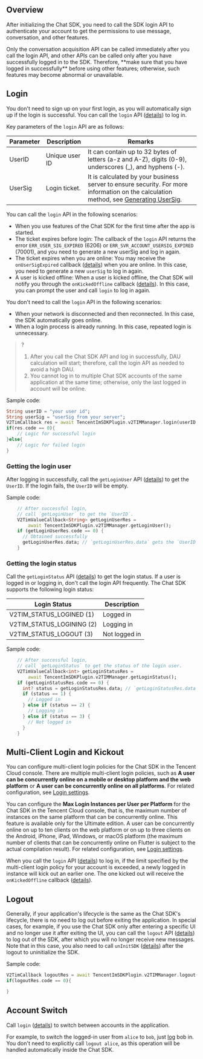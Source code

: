 ## Overview
After initializing the Chat SDK, you need to call the SDK login API to authenticate your account to get the permissions to use message, conversation, and other features.

<dx-alert infotype="notice" title="">
Only the conversation acquisition API can be called immediately after you call the login API, and other APIs can be called only after you have successfully logged in to the SDK. Therefore, **make sure that you have logged in successfully** before using other features; otherwise, such features may become abnormal or unavailable.
</dx-alert>


## Login
You don't need to sign up on your first login, as you will automatically sign up if the login is successful.
You can call the `login` API ([details](https://comm.qq.com/im/doc/flutter/zh/SDKAPI/Api/V2TIMManager/login.html)) to log in.

Key parameters of the `login` API are as follows:

| Parameter | Description | Remarks |
| ------- | ---------------- | ----------------------------------------------------------------------------------------------------------------------------- |
| UserID | Unique user ID | It can contain up to 32 bytes of letters (a-z and A-Z), digits (0-9), underscores (_), and hyphens (-). |
| UserSig | Login ticket.         | It is calculated by your business server to ensure security. For more information on the calculation method, see [Generating UserSig](https://intl.cloud.tencent.com/document/product/1047/34385). |

You can call the `login` API in the following scenarios:
* When you use features of the Chat SDK for the first time after the app is started.
* The ticket expires before login: The callback of the `login` API returns the error `ERR_USER_SIG_EXPIRED` (6206) or `ERR_SVR_ACCOUNT_USERSIG_EXPIRED` (70001), and you need to generate a new userSig and log in again.
* The ticket expires when you are online: You may receive the `onUserSigExpired` callback ([details](https://comm.qq.com/im/doc/flutter/en/SDKAPI/Class/Listener/V2TimSDKListener.html?h=onUserSigExpired)) when you are online. In this case, you need to generate a new `userSig` to log in again.
* A user is kicked offline: When a user is kicked offline, the Chat SDK will notify you through the `onKickedOffline` callback ([details](https://comm.qq.com/im/doc/flutter/en/SDKAPI/Class/Listener/V2TimSDKListener.html?h=onKickedOffline)). In this case, you can prompt the user and call `login` to log in again.

You don't need to call the `login` API in the following scenarios:
* When your network is disconnected and then reconnected. In this case, the SDK automatically goes online.
* When a login process is already running. In this case, repeated login is unnecessary.

>?
>1. After you call the Chat SDK API and log in successfully, DAU calculation will start; therefore, call the login API as needed to avoid a high DAU.
> 2. You cannot log in to multiple Chat SDK accounts of the same application at the same time; otherwise, only the last logged in account will be online.

Sample code:[](id:login_code)


```dart
String userID = "your user id";
String userSig = "userSig from your server";
V2TimCallback res = await TencentImSDKPlugin.v2TIMManager.login(userID: userID, userSig: userSig);
if(res.code == 0){
	// Logic for successful login
}else{
 	// Logic for failed login
}
```


### Getting the login user

After logging in successfully, call the `getLoginUser` API ([details](https://comm.qq.com/im/doc/flutter/en/SDKAPI/Api/V2TIMManager/getLoginUser.html)) to get the `UserID`.
If the login fails, the `UserID` will be empty.

Sample code:


```dart
    // After successful login,
    // call `getLoginUser` to get the `UserID`.
    V2TimValueCallback<String> getLoginUserRes =
        await TencentImSDKPlugin.v2TIMManager.getLoginUser();
    if (getLoginUserRes.code == 0) {
      // Obtained successfully
      getLoginUserRes.data; // `getLoginUserRes.data` gets the `UserID` of the login user
    }
```



### Getting the login status

Call the `getLoginStatus` API ([details](https://comm.qq.com/im/doc/flutter/en/SDKAPI/Api/V2TIMManager/getLoginStatus.html)) to get the login status. If a user is logged in or logging in, don't call the login API frequently. The Chat SDK supports the following login status:

| Login Status | Description |
| ------------------------- | ------ |
| V2TIM_STATUS_LOGINED (1)  | Logged in |
| V2TIM_STATUS_LOGINING (2) | Logging in |
| V2TIM_STATUS_LOGOUT (3)   | Not logged in |

Sample code:


```dart
    // After successful login,
    // call `getLoginStatus` to get the status of the login user.
    V2TimValueCallback<int> getLoginStatusRes =
        await TencentImSDKPlugin.v2TIMManager.getLoginStatus();
    if (getLoginStatusRes.code == 0) {
      int? status = getLoginStatusRes.data; // `getLoginStatusRes.data` gets the user's login status value.
      if (status == 1) {
        // Logged in
      } else if (status == 2) {
        // Logging in
      } else if (status == 3) {
        // Not logged in
      }
    }
```



## Multi-Client Login and Kickout
You can configure multi-client login policies for the Chat SDK in the Tencent Cloud console.
There are multiple multi-client login policies, such as **A user can be concurrently online on a mobile or desktop platform and the web platform** or **A user can be concurrently online on all platforms**.
For related configuration, see [Login settings](https://intl.cloud.tencent.com/document/product/1047/34419).

You can configure the **Max Login Instances per User per Platform** for the Chat SDK in the Tencent Cloud console, that is, the maximum number of instances on the same platform that can be concurrently online.
This feature is available only for the Ultimate edition. A user can be concurrently online on up to ten clients on the web platform or on up to three clients on the Android, iPhone, iPad, Windows, or macOS platform (the maximum number of clients that can be concurrently online on Flutter is subject to the actual compilation result).
For related configuration, see [Login settings](https://intl.cloud.tencent.com/document/product/1047/34419).

When you call the `login` API ([details](https://comm.qq.com/im/doc/flutter/en/SDKAPI/Api/V2TIMManager/login.html)) to log in, if the limit specified by the multi-client login policy for your account is exceeded, a newly logged in instance will kick out an earlier one.
The one kicked out will receive the `onKickedOffline` callback ([details](https://comm.qq.com/im/doc/flutter/en/SDKAPI/Class/Listener/V2TimSDKListener.html?h=onKickedOffline)).


## Logout
Generally, if your application's lifecycle is the same as the Chat SDK's lifecycle, there is no need to log out before exiting the application.
In special cases, for example, if you use the Chat SDK only after entering a specific UI and no longer use it after exiting the UI, you can call the `logout` API ([details](https://comm.qq.com/im/doc/flutter/en/SDKAPI/Api/V2TIMManager/logout.html)) to log out of the SDK, after which you will no longer receive new messages. Note that in this case, you also need to call `unInitSDK` ([details](https://comm.qq.com/im/doc/flutter/en/SDKAPI/Api/V2TIMManager/unInitSDK.html)) after the logout to uninitialize the SDK.

Sample code:


```dart
V2TimCallback logoutRes = await TencentImSDKPlugin.v2TIMManager.logout();
if(logoutRes.code == 0){

}
```


## Account Switch
Call `login` ([details](https://comm.qq.com/im/doc/flutter/en/SDKAPI/Api/V2TIMManager/login.html)) to switch between accounts in the application.

For example, to switch the logged-in user from `alice` to `bob`, just [log](#login_code) bob in. You don't need to explicitly call `logout alice`, as this operation will be handled automatically inside the Chat SDK.

